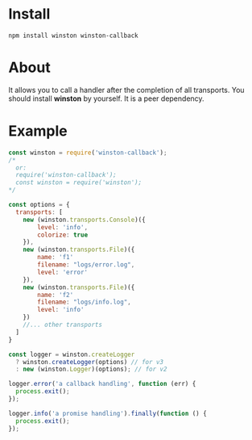 # Install 
`npm install winston winston-callback`

# About
It allows you to call a handler after the completion of all transports. 
You should install __winston__ by yourself. It is a peer dependency.

# Example

```js
const winston = require('winston-callback');
/* 
  or: 
  require('winston-callback');
  const winston = require('winston');  
*/

const options = {
  transports: [
    new (winston.transports.Console)({
        level: 'info',
        colorize: true
    }),
    new (winston.transports.File)({
        name: 'f1'
        filename: "logs/error.log",
        level: 'error'
    }),
    new (winston.transports.File)({
        name: 'f2'
        filename: "logs/info.log",
        level: 'info'
    })
    //... other transports
  ]
}

const logger = winston.createLogger
  ? winston.createLogger(options) // for v3
  : new (winston.Logger)(options); // for v2 

logger.error('a callback handling', function (err) {
  process.exit();
});

logger.info('a promise handling').finally(function () {
  process.exit();
});
```



